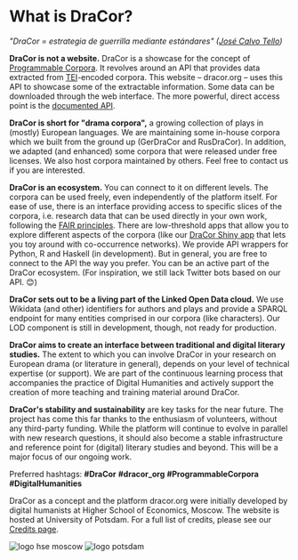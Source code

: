 # What is DraCor?

*"DraCor = estrategia de guerrilla mediante estándares" ([José Calvo Tello](https://twitter.com/eumanismo/status/1218066125969412096))*

**DraCor is not a website.** DraCor is a showcase for the concept of [Programmable Corpora](https://dev.clariah.nl/files/dh2019/boa/0268.html). It revolves around an API that provides data extracted from [TEI](https://en.wikipedia.org/wiki/Text_Encoding_Initiative)-encoded corpora. This website – dracor.org – uses this API to showcase some of the extractable information. Some data can be downloaded through the web interface. The more powerful, direct access point is the [documented API](https://dracor.org/documentation/api/).

**DraCor is short for "drama corpora",** a growing collection of plays in (mostly) European languages. We are maintaining some in-house corpora which we built from the ground up (GerDraCor and RusDraCor). In addition, we adapted (and enhanced) some corpora that were released under free licenses. We also host corpora maintained by others. Feel free to contact us if you are interested.

**DraCor is an ecosystem.** You can connect to it on different levels. The corpora can be used freely, even independently of the platform itself. For ease of use, there is an interface providing access to specific slices of the corpora, i.e. research data that can be used directly in your own work, following the [FAIR principles](https://www.go-fair.org/fair-principles/). There are low-threshold apps that allow you to explore different aspects of the corpora (like our [DraCor Shiny app](https://shiny.dracor.org/) that lets you toy around with co-occurrence networks). We provide API wrappers for Python, R and Haskell (in development). But in general, you are free to connect to the API the way you prefer. You can be an active part of the DraCor ecosystem. (For inspiration, we still lack Twitter bots based on our API. 😊)

**DraCor sets out to be a living part of the Linked Open Data cloud.** We use Wikidata (and other) identifiers for authors and plays and provide a SPARQL endpoint for many entities comprised in our corpora (like characters). Our LOD component is still in development, though, not ready for production.

**DraCor aims to create an interface between traditional and digital literary studies.** The extent to which you can involve DraCor in your research on European drama (or literature in general), depends on your level of technical expertise (or support). We are part of the continuous learning process that accompanies the practice of Digital Humanities and actively support the creation of more teaching and training material around DraCor.

**DraCor's stability and sustainability** are key tasks for the near future. The project has come this far thanks to the enthusiasm of volunteers, without any third-party funding. While the platform will continue to evolve in parallel with new research questions, it should also become a stable infrastructure and reference point for (digital) literary studies and beyond. This will be a major focus of our ongoing work.

Preferred hashtags: **#DraCor** **#dracor_org** **#ProgrammableCorpora** **#DigitalHumanities**

DraCor as a concept and the platform dracor.org were initially developed by digital humanists at Higher School of Economics, Moscow. The website is hosted at University of Potsdam. For a full list of credits, please see our [Credits page](credits).

![logo hse moscow](https://dracor.org/img/hse.png)
![logo potsdam](https://dracor.org/img/uni-potsdam.svg)

